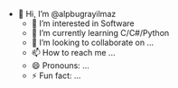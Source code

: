 - 👋 Hi, I’m @alpbugrayilmaz
  - 👀 I’m interested in Software 
  - 🌱 I’m currently learning C/C#/Python
  - 💞️ I’m looking to collaborate on ...
  - 📫 How to reach me ...
  - 😄 Pronouns: ...
  - ⚡ Fun fact: ...

<!---
alpbugrayilmaz/alpbugrayilmaz is a ✨ special ✨ repository because its `README.md` (this file) appears on your GitHub profile.
You can click the Preview link to take a look at your changes.
--->
